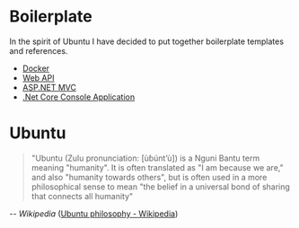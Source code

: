 # Boilerplate

In the spirit of Ubuntu I have decided to put together boilerplate templates and references.

* [Docker](Docker/README.md)
* [Web API](Web%20API/README.md)
* [ASP.NET MVC](ASP.NET%20MVC/README.md)
* [.Net Core Console Application](.Net%20Core%20Console%20Application/README.md)

# Ubuntu

> "Ubuntu (Zulu pronunciation: [ùɓúntʼù]) is a Nguni Bantu term meaning "humanity". It is often translated as "I am because we are," and also "humanity towards others", but is often used in a more philosophical sense to mean "the belief in a universal bond of sharing that connects all humanity"

-- *Wikipedia* ([Ubuntu philosophy - Wikipedia](https://en.wikipedia.org/wiki/Ubuntu_philosophy/))